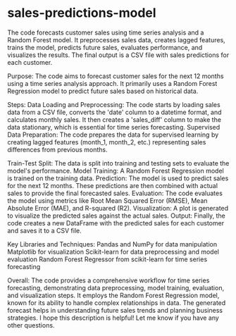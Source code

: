 # sales-predictions-model
The code forecasts customer sales using time series analysis and a Random Forest model. It preprocesses sales data, creates lagged features, trains the model, predicts future sales, evaluates performance, and visualizes the results. The final output is a CSV file with sales predictions for each customer.


Purpose: The code aims to forecast customer sales for the next 12 months using a time series analysis approach. It primarily uses a Random Forest Regression model to predict future sales based on historical data.

Steps:
Data Loading and Preprocessing: The code starts by loading sales data from a CSV file, converts the 'date' column to a datetime format, and calculates monthly sales. It then creates a 'sales_diff' column to make the data stationary, which is essential for time series forecasting.
Supervised Data Preparation: The code prepares the data for supervised learning by creating lagged features (month_1, month_2, etc.) representing sales differences from previous months.

Train-Test Split: The data is split into training and testing sets to evaluate the model's performance.
Model Training: A Random Forest Regression model is trained on the training data.
Prediction: The model is used to predict sales for the next 12 months. These predictions are then combined with actual sales to provide the final forecasted sales.
Evaluation: The code evaluates the model using metrics like Root Mean Squared Error (RMSE), Mean Absolute Error (MAE), and R-squared (R2).
Visualization: A plot is generated to visualize the predicted sales against the actual sales.
Output: Finally, the code creates a new DataFrame with the predicted sales for each customer and saves it to a CSV file.

Key Libraries and Techniques:
Pandas and NumPy for data manipulation
Matplotlib for visualization
Scikit-learn for data preprocessing and model evaluation
Random Forest Regressor from scikit-learn for time series forecasting

Overall: The code provides a comprehensive workflow for time series forecasting, demonstrating data preprocessing, model training, evaluation, and visualization steps. It employs the Random Forest Regression model, known for its ability to handle complex relationships in data. The generated forecast helps in understanding future sales trends and planning business strategies.
I hope this description is helpful! Let me know if you have any other questions.
